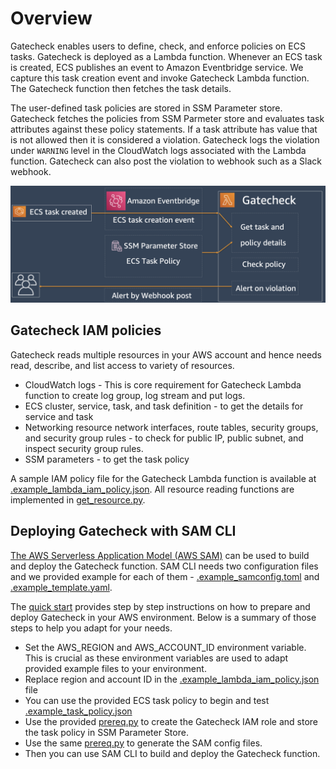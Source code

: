 # Overview
Gatecheck enables users to define, check, and enforce policies on ECS tasks. Gatecheck is deployed as a Lambda function. Whenever an ECS task is created, ECS publishes an event to Amazon Eventbridge service. We capture this task creation event and invoke Gatecheck Lambda function. The Gatecheck function then fetches the task details. 

The user-defined task policies are stored in SSM Parameter store. Gatecheck fetches the policies from SSM Parmeter store and evaluates task attributes against these policy statements. If a task attribute has value that is not allowed then it is considered a violation. Gatecheck logs the violation under `WARNING` level in the CloudWatch logs associated with the Lambda function. Gatecheck can also post the violation to webhook such as a Slack webhook.

![Gatecheck overview](./gatecheck_overview.png)

## Gatecheck IAM policies
Gatecheck reads multiple resources in your AWS account and hence needs read, describe, and list access to variety of resources. 

* CloudWatch logs - This is core requirement for Gatecheck Lambda function to create log group, log stream and put logs. 
* ECS cluster, service, task, and task definition - to get the details for service and task
* Networking resource network interfaces, route tables, security groups, and security group rules - to check for public IP, public subnet, and inspect security group rules.
* SSM parameters - to get the task policy

A sample IAM policy file for the Gatecheck Lambda function is available at [.example_lambda_iam_policy.json](https://github.com/arvindsoni80/gatecheck/blob/main/.example_lambda_iam_policy.json). All resource reading functions are implemented in [get_resource.py](https://github.com/arvindsoni80/gatecheck/blob/main/gatecheck/get_resource.py).

## Deploying Gatecheck with SAM CLI
[The AWS Serverless Application Model (AWS SAM)](https://docs.aws.amazon.com/serverless-application-model/latest/developerguide/what-is-sam.html) can be used to build and deploy the Gatecheck function. SAM CLI needs two configuration files and we provided example for each of them - [.example_samconfig.toml](https://github.com/arvindsoni80/gatecheck/blob/main/.example_samconfig.toml) and [.example_template.yaml](https://github.com/arvindsoni80/gatecheck/blob/main/.example_template.yaml).

The [quick start](./index.md) provides step by step instructions on how to prepare and deploy Gatecheck in your AWS environment. Below is a summary of those steps to help you adapt for your needs.

* Set the AWS_REGION and AWS_ACCOUNT_ID environment variable. This is crucial as these environment variables are used to adapt provided example files to your environment.
* Replace region and account ID in the [.example_lambda_iam_policy.json](https://github.com/arvindsoni80/gatecheck/blob/main/.example_lambda_iam_policy.json) file
* You can use the provided ECS task policy to begin and test [.example_task_policy.json](https://github.com/arvindsoni80/gatecheck/blob/main/.example_task_policy.json)
* Use the provided [prereq.py](https://github.com/arvindsoni80/gatecheck/blob/main/prereq.py) to create the Gatecheck IAM role and store the task policy in SSM Parameter Store. 
* Use the same [prereq.py](https://github.com/arvindsoni80/gatecheck/blob/main/prereq.py) to generate the SAM config files. 
* Then you can use SAM CLI to build and deploy the Gatecheck function. 









